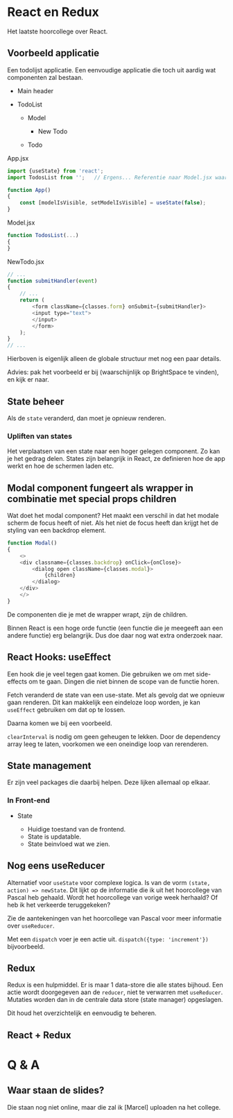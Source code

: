 # React en Redux
Het laatste hoorcollege over React.

## Voorbeeld applicatie
Een todolijst applicatie. Een eenvoudige applicatie die toch uit aardig wat componenten zal bestaan.

- Main header
- TodoList

    - Model

        - New Todo

    - Todo

App.jsx

```js
import {useState} from 'react';
import TodosList from '';   // Ergens... Referentie naar Model.jsx waarschijnlijk

function App()
{
    const [modelIsVisible, setModelIsVisible] = useState(false);
}
```

Model.jsx

```js
function TodosList(...)
{
}
```

NewTodo.jsx

```js
// ...
function submitHandler(event)
{
    // ...
    return (
        <form className={classes.form} onSubmit={submitHandler}>
        <input type="text">
        </input>
        </form>
    );
}
// ...
```

Hierboven is eigenlijk alleen de globale structuur met nog een paar details.

Advies: pak het voorbeeld er bij (waarschijnlijk op BrightSpace te vinden), en kijk er naar.

## State beheer
Als de `state` veranderd, dan moet je opnieuw renderen.

### Upliften van states
Het verplaatsen van een state naar een hoger gelegen component. Zo kan je het gedrag delen.
States zijn belangrijk in React, ze definieren hoe de app werkt en hoe de schermen laden etc.

## Modal component fungeert als wrapper in combinatie met special props children
Wat doet het modal component? Het maakt een verschil in dat het modale scherm de focus heeft of niet. Als het niet de focus heeft dan krijgt het de styling van een backdrop element.

```js
function Modal()
{
    <>
    <div classname={classes.backdrop} onClick={onClose}>
        <dialog open className={classes.modal}>
            {children}
        </dialog>
    </div>
    </>
}
```

De componenten die je met de wrapper wrapt, zijn de children.

Binnen React is een hoge orde functie (een functie die je meegeeft aan een andere functie) erg belangrijk. Dus doe daar nog wat extra onderzoek naar.

## React Hooks: useEffect
Een hook die je veel tegen gaat komen. Die gebruiken we om met side-effects om te gaan. Dingen die niet binnen de scope van de functie horen.

Fetch veranderd de state van een use-state. Met als gevolg dat we opnieuw gaan renderen. Dit kan makkelijk een eindeloze loop worden, je kan `useEffect` gebruiken om dat op te lossen.

Daarna komen we bij een voorbeeld.

`clearInterval` is nodig om geen geheugen te lekken. Door de dependency array leeg te laten, voorkomen we een oneindige loop van rerenderen.

## State management
Er zijn veel packages die daarbij helpen. Deze lijken allemaal op elkaar.

### In Front-end

- State

    - Huidige toestand van de frontend.
    - State is updatable.
    - State beinvloed wat we zien.

## Nog eens useReducer
Alternatief voor `useState` voor complexe logica. Is van de vorm `(state, action) => newState`. Dit lijkt op de informatie die ik uit het hoorcollege van Pascal heb gehaald. Wordt het hoorcollege van vorige week herhaald? Of heb ik het verkeerde teruggekeken?

Zie de aantekeningen van het hoorcollege van Pascal voor meer informatie over `useReducer`.

Met een `dispatch` voer je een actie uit. `dispatch({type: 'increment'})` bijvoorbeeld.

## Redux
Redux is een hulpmiddel. Er is maar 1 data-store die alle states bijhoud. Een actie wordt doorgegeven aan de `reducer`, niet te verwarren met `useReducer`. Mutaties worden dan in de centrale data store (state manager) opgeslagen.

Dit houd het overzichtelijk en eenvoudig te beheren.

## React + Redux

# Q & A
## Waar staan de slides?
Die staan nog niet online, maar die zal ik [Marcel] uploaden na het college.
